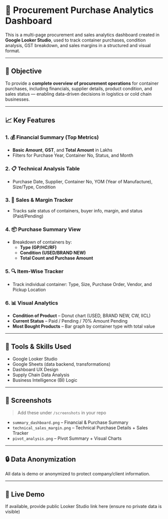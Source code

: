 # 🧊 Procurement Purchase Analytics Dashboard

This is a multi-page procurement and sales analytics dashboard created in **Google Looker Studio**, used to track container purchases, condition analysis, GST breakdown, and sales margins in a structured and visual format.

---

## 📌 Objective

To provide a **complete overview of procurement operations** for container purchases, including financials, supplier details, product condition, and sales status — enabling data-driven decisions in logistics or cold chain businesses.

---

## 📈 Key Features

### 1. 💰 Financial Summary (Top Metrics)
- **Basic Amount**, **GST**, and **Total Amount** in Lakhs
- Filters for Purchase Year, Container No, Status, and Month

### 2. 📋 Technical Analysis Table
- Purchase Date, Supplier, Container No, YOM (Year of Manufacture), Size/Type, Condition

### 3. 🛒 Sales & Margin Tracker
- Tracks sale status of containers, buyer info, margin, and status (Paid/Pending)

### 4. 📦 Purchase Summary View
- Breakdown of containers by:
  - **Type (GP/HC/RF)**
  - **Condition (USED/BRAND NEW)**
  - **Total Count and Purchase Amount**

### 5. 🔍 Item-Wise Tracker
- Track individual container: Type, Size, Purchase Order, Vendor, and Pickup Location

### 6. 📊 Visual Analytics
- **Condition of Product** – Donut chart (USED, BRAND NEW, CW, IICL)
- **Current Status** – Paid / Pending / 70% Amount Pending
- **Most Bought Products** – Bar graph by container type with total value

---

## 🧰 Tools & Skills Used

- Google Looker Studio
- Google Sheets (data backend, transformations)
- Dashboard UX Design
- Supply Chain Data Analysis
- Business Intelligence (BI) Logic

---

## 📸 Screenshots

> Add these under `/screenshots` in your repo

- `summary_dashboard.png` – Financial & Purchase Summary
- `technical_sales_margin.png` – Technical Purchase Details + Sales Tracker
- `pivot_analysis.png` – Pivot Summary + Visual Charts

---

## 🔒 Data Anonymization

All data is demo or anonymized to protect company/client information.

---

## 🔗 Live Demo

If available, provide public Looker Studio link here (ensure no private data is visible)

